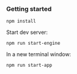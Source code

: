 ### Getting started

`npm install`

Start dev server:

`npm run start-engine`

In a new terminal window:

`npm run start-app`
